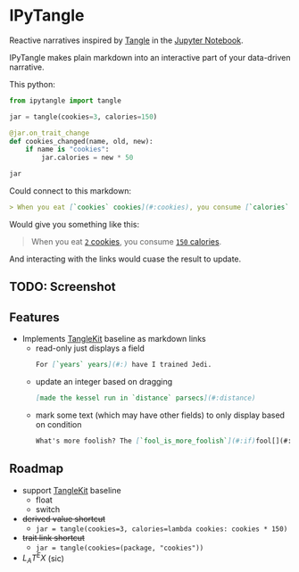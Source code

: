 
# IPyTangle
Reactive narratives inspired by [Tangle](http://worrydream.com/Tangle/) in the [Jupyter Notebook](http://jupyter.org).

IPyTangle makes plain markdown into an interactive part of your data-driven narrative.

This python:

```python
from ipytangle import tangle

jar = tangle(cookies=3, calories=150)

@jar.on_trait_change
def cookies_changed(name, old, new):
    if name is "cookies":
        jar.calories = new * 50

jar
```

Could connect to this markdown:

```markdown
> When you eat [`cookies` cookies](#:cookies), you consume [`calories` calories](#:calories).
```

Would give you something like this:

> When you eat [`2` cookies](#:cookies), you consume [`150` calories](#:).

And interacting with the links would cuase the result to update.

## TODO: Screenshot

## Features

- Implements [TangleKit](https://github.com/worrydream/Tangle/blob/master/TangleKit/TangleKit.js) baseline as markdown links
  - read-only just displays a field
    ```markdown
    For [`years` years](#:) have I trained Jedi. 
    ```
  - update an integer based on dragging
    ```markdown
    [made the kessel run in `distance` parsecs](#:distance)
    ```
  - mark some text (which may have other fields) to only display based on condition
    ```markdown
    What's more foolish? The [`fool_is_more_foolish`](#:if)fool[](#:else)the fool who follows him(#:endif).
    ```

## Roadmap
- support [TangleKit](https://github.com/worrydream/Tangle/blob/master/TangleKit/TangleKit.js) baseline
  - float
  - switch
- ~~derived value shortcut~~
  - `jar = tangle(cookies=3, calories=lambda cookies: cookies * 150)`
- ~~trait link shortcut~~
  - `jar = tangle(cookies=(package, "cookies"))`
- $L_AT^EX$ (sic)


    
